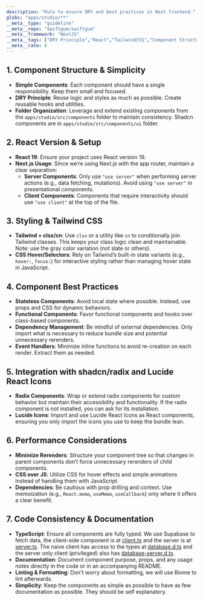 ```yaml
---
description: "Rule to ensure DRY and best practices in Next frontend."
globs: "apps/studio/**"
__meta__type: "guideline"
__meta__repo: "Swiftgum/swiftgum"
__meta__framework: "NextJS"
__meta__tags: ["DRY Principle","React","TailwindCSS","Component Structure","Performance"]
__meta__rate: 8
---
```

## 1. Component Structure & Simplicity
- **Simple Components**: Each component should have a single responsibility. Keep them small and focused.
- **DRY Principle**: Reuse logic and styles as much as possible. Create reusable hooks and utilities.
- **Folder Organization**: Leverage and extend existing components from the `apps/studio/src/components` folder to maintain consistency. Shadcn components are in `apps/studio/src/components/ui` folder.

## 2. React Version & Setup
- **React 19**: Ensure your project uses React version 19.
- **Next.js Usage**: Since we’re using Next.js with the app router, maintain a clear separation:
  - **Server Components**: Only use `"use server"` when performing server actions (e.g., data fetching, mutations). Avoid using `"use server"` in presentational components.
  - **Client Components**: Components that require interactivity should use `"use client"` at the top of the file.

## 3. Styling & Tailwind CSS
- **Tailwind + clsx/cn**: Use `clsx` or a utility like `cn` to conditionally join Tailwind classes. This keeps your class logic clean and maintainable. Note: use the gray color variation (not slate or others).
- **CSS Hover/Selectors**: Rely on Tailwind’s built-in state variants (e.g., `hover:`, `focus:`) for interactive styling rather than managing hover state in JavaScript.

## 4. Component Best Practices
- **Stateless Components**: Avoid local state where possible. Instead, use props and CSS for dynamic behaviors.
- **Functional Components**: Favor functional components and hooks over class-based components.
- **Dependency Management**: Be mindful of external dependencies. Only import what is necessary to reduce bundle size and potential unnecessary rerenders.
- **Event Handlers**: Minimize inline functions to avoid re-creation on each render. Extract them as needed.

## 5. Integration with shadcn/radix and Lucide React Icons
- **Radix Components**: Wrap or extend radix components for custom behavior but maintain their accessibility and functionality. If the radix component is not installed, you can ask for its installation.
- **Lucide Icons**: Import and use Lucide React Icons as React components, ensuring you only import the icons you use to keep the bundle lean.

## 6. Performance Considerations
- **Minimize Rerenders**: Structure your component tree so that changes in parent components don’t force unnecessary rerenders of child components.
- **CSS over JS**: Utilize CSS for hover effects and simple animations instead of handling them with JavaScript.
- **Dependencies**: Be cautious with prop drilling and context. Use memoization (e.g., `React.memo`, `useMemo`, `useCallback`) only where it offers a clear benefit.

## 7. Code Consistency & Documentation
- **TypeScript**: Ensure all components are fully typed. We use Supabase to fetch data, the client-side component is at [client.ts](mdc:apps/studio/src/utils/supabase/client.ts) and the server is at [server.ts](mdc:apps/studio/src/utils/supabase/server.ts). The naive client has access to the types at [database.d.ts](mdc:apps/shared/src/types/database.d.ts) and the server only client (privileged) also has [database-server.d.ts](mdc:apps/shared/src/types/database-server.d.ts).
- **Documentation**: Document component purpose, props, and any usage notes directly in the code or in an accompanying README.
- **Linting & Formatting**: Don't worry about formatting, we will use Biome to lint afterwards.
- **Simplicity**: Keep the components as simple as possible to have as few documentation as possible. They should be self explanatory.